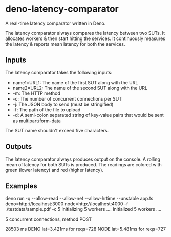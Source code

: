 # deno-latency-comparator
A real-time latency comparator written in Deno.

The latency comparator always compares the latency between two SUTs. It allocates workers & then start hitting the services. It continuously measures the latency & reports mean latency for both the services.

## Inputs
The latency comparator takes the following inputs:
- name1=URL1: The name of the first SUT along with the URL
- name2=URL2: The name of the second SUT along with the URL
- -m: The HTTP method
- -c: The number of concurrent connections per SUT
- -j: The JSON body to send (must be stringified)
- -f: The path of the file to upload
- -d: A semi-colon separated string of key-value pairs that would be sent as multipart/form-data

The SUT name shouldn't exceed five characters.

## Outputs
The latency comparator always produces output on the console. A rolling mean of latency for both SUTs is produced. The readings are colored with green (lower latency) and red (higher latency).

## Examples

deno run -q --allow-read --allow-net --allow-hrtime --unstable app.ts deno=http://localhost:3000 node=http://localhost:4000 -f ./testdata/sample.pdf  -c 5
Initializing 5 workers ....
Initialized 5 workers ....

5 concurrent connections, method POST

28503 ms   DENO lat=3.421ms for reqs=728     NODE lat=5.481ms for reqs=727
